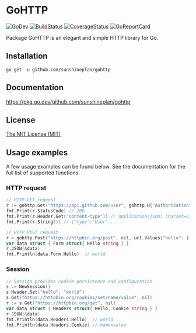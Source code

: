 # GoHTTP

[![GoDev](https://img.shields.io/static/v1?label=godev&message=reference&color=00add8)][godev]
[![BuildStatus](https://travis-ci.org/sunshineplan/gohttp.svg?branch=main)][travis]
[![CoverageStatus](https://coveralls.io/repos/github/sunshineplan/gohttp/badge.svg?branch=main&service=github)][coveralls]
[![GoReportCard](https://goreportcard.com/badge/github.com/sunshineplan/gohttp)][goreportcard]

[godev]: https://pkg.go.dev/github.com/sunshineplan/gohttp
[travis]: https://travis-ci.org/sunshineplan/gohttp
[coveralls]: https://coveralls.io/github/sunshineplan/gohttp?branch=main
[goreportcard]: https://goreportcard.com/report/github.com/sunshineplan/gohttp

Package GoHTTP is an elegant and simple HTTP library for Go.

## Installation

    go get -u github.com/sunshineplan/gohttp

## Documentation

https://pkg.go.dev/github.com/sunshineplan/gohttp

## License

[The MIT License (MIT)](https://raw.githubusercontent.com/sunshineplan/gohttp/main/LICENSE)

## Usage examples

A few usage examples can be found below. See the documentation for the full list of supported functions.

### HTTP request

```go
// HTTP GET request
r := gohttp.Get("https://api.github.com/user", gohttp.H{"Authorization": "token"})
fmt.Print(r.StatusCode) // 200
fmt.Print(r.Header.Get("content-type")) // application/json; charset=utf-8
fmt.Print(r.String()) // {"type":"User"...

// HTTP POST request
r = gohttp.Post("https://httpbin.org/post", nil, url.Values{"hello": []string{"world"}})
var data struct { Form struct{ Hello string } }
r.JSON(&data)
fmt.Println(data.Form.Hello)  // world
```

### Session

```go
// Session provides cookie persistence and configuration
s := NewSession()
s.Header.Set("hello", "world")
s.Get("https://httpbin.org/cookies/set/name/value", nil)
r := s.Get("https://httpbin.org/get", nil)
var data struct { Headers struct{ Hello, Cookie string } }
r.JSON(&data)
fmt.Println(data.Headers.Hello)  // world
fmt.Println(data.Headers.Cookie) // name=value
```

